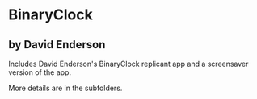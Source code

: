 # BinaryClock

## by David Enderson

Includes David Enderson's BinaryClock replicant app and a screensaver version of the app.

More details are in the subfolders.
